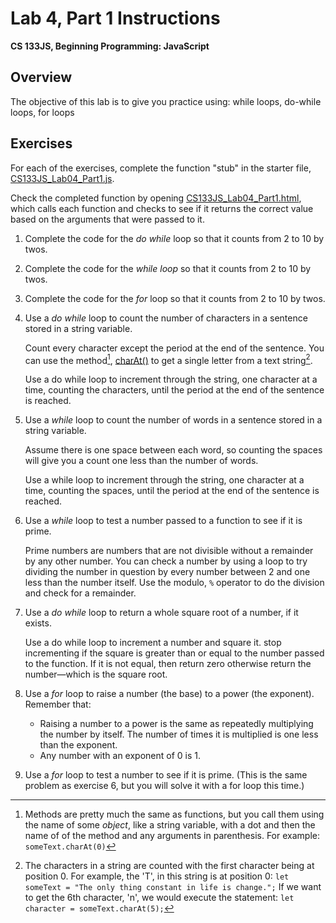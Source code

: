 <h1>Lab 4, Part 1 Instructions</h1>

**CS 133JS, Beginning Programming: JavaScript**

## Overview

The objective of this lab is to give you practice using:  while loops, do-while loops, for loops 

## Exercises

For each of the exercises, complete the function "stub" in the starter file, [CS133JS_Lab04_Part1.js](https://lcc-cit.github.io/CS133JS-CourseMaterials/Labs/Lab04/CS133JS_Lab04_Part1.js).

Check the completed function by opening  [CS133JS_Lab04_Part1.html](https://lcc-cit.github.io/CS133JS-CourseMaterials/Labs/Lab04/CS133JS_Lab04_Part1.html), which calls each function and checks to see if it returns the correct value based on the arguments that were passed to it.

1. Complete the code for the *do while* loop so that it counts from 2 to 10 by twos.

2. Complete the code for the *while loop* so that it counts from 2 to 10 by twos.

3. Complete the code for the *for* loop so that it counts from 2 to 10 by twos.

4. Use a *do while* loop to count the number of characters in a sentence stored in a string variable.

   Count every character except the period at the end of the sentence. You can use the method[^1], [charAt()](https://www.w3schools.com/jsref/jsref_charat.asp) to get a single letter from a text string[^2].

   Use a do while loop to increment through the string, one character at a time, counting the characters, until the period at the end of the sentence is reached.

5. Use a *while* loop to count the number of words in a sentence stored in a string variable.

   Assume there is one space between each word, so counting the spaces will give you a count one less than the number of words. 

   Use a while loop to increment through the string, one character at a time, counting the spaces, until the period at the end of the sentence is reached.

6. Use a *while* loop to test a number passed to a function to see if it is prime.

   Prime numbers are numbers that are not divisible without a remainder by any other number. You can check a number by using a loop to try dividing the number in question by every number between 2 and one less than the number itself. Use the modulo, `%` operator to do the division and check for a remainder.

7. Use a *do while* loop to return a whole square root of a number, if it exists.

   Use a do while loop to increment a number and square it. stop incrementing if the square is greater than or equal to the number passed to the function. If it is not equal, then return zero otherwise return the number&mdash;which is the square root.

8. Use a *for* loop to raise a number (the base) to a power (the exponent). Remember that:

   - Raising a number to a power is the same as repeatedly multiplying the number by itself. The number of times it is multiplied is one less than the exponent.
   - Any number with an exponent of 0 is 1.

9. Use a *for* loop to test a number to see if it is prime. (This is the same problem as exercise 6, but you will solve it with a for loop this time.)


[^1]: Methods are pretty much the same as functions, but you call them using the name of some *object*, like a string variable, with a dot and then the name of of the method and any arguments in parenthesis. For example: `someText.charAt(0)`
[^2]: The characters in a string are counted with the first character being at position 0. For example, the 'T', in this string is at position 0: `let someText = "The only thing constant in life is change.";` If we want to get the 6th character, 'n', we would execute the statement: `let character = someText.charAt(5);`


